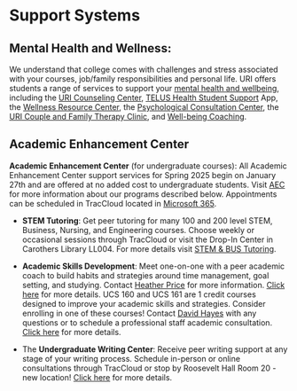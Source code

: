 # Support Systems

## Mental Health and Wellness: 

We understand that college comes with challenges and stress associated with your courses, job/family responsibilities and personal life. URI offers students a range of services to support your [mental health and wellbeing](https://web.uri.edu/healthservices/mental-health-and-wellness/), including the [URI Counseling Center](https://web.uri.edu/counseling/), [TELUS Health Student Support](https://web.uri.edu/counseling/myssp/) App, the [Wellness Resource Center](https://web.uri.edu/campusrec/fitness-and-wellness/wellness-programs/), the [Psychological Consultation Center](https://web.uri.edu/pcc/), the [URI Couple and Family Therapy Clinic](https://web.uri.edu/human-development/academics/m-s-program/cft/), and [Well-being Coaching](https://web.uri.edu/campusrec/well-being-coaching/). 

## Academic Enhancement Center

**Academic Enhancement Center** (for undergraduate courses): All Academic Enhancement Center support services for Spring 2025 begin on January 27th and are offered at no added cost to undergraduate students. Visit [AEC](uri.edu/aec) for more information about our programs described below. Appointments can be scheduled in TracCloud located in [Microsoft 365]().

- **STEM Tutoring**: Get peer tutoring for many 100 and 200 level STEM, Business, Nursing, and Engineering courses. Choose weekly or occasional sessions through TracCloud or visit the Drop-In Center in Carothers Library LL004. For more details visit [STEM & BUS Tutoring](https://web.uri.edu/aec/tutoring/).

- **Academic Skills Development**: Meet one-on-one with a peer academic coach to build habits and strategies around time management, goal setting, and studying. Contact [Heather Price](hprice@uri.edu) for more information. [Click here](https://web.uri.edu/aec/academic-skills/) for more details. 
UCS 160 and UCS 161 are 1 credit courses designed to improve your academic skills and strategies. Consider enrolling in one of these courses! Contact [David Hayes](davidhayes@uri.edu) with any questions or to schedule a professional staff academic consultation. [Click here](https://web.uri.edu/aec/academic-skills/) for more details.

- The **Undergraduate Writing Center**: Receive peer writing support at any stage of your writing process. Schedule in-person or online consultations through TracCloud or stop by Roosevelt Hall Room 20 -new location! [Click here](https://web.uri.edu/aec/writing/) for more details.
